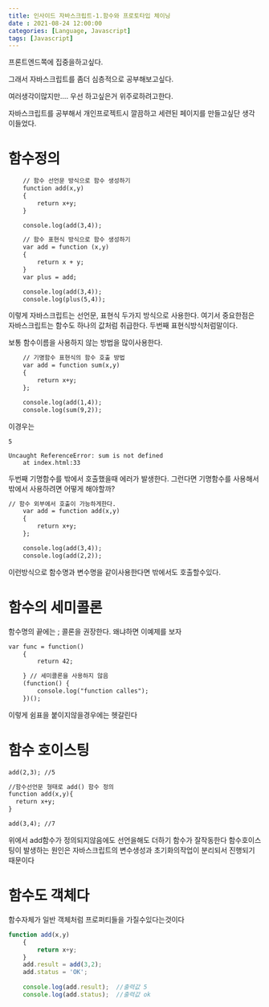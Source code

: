 ```yaml
---
title: 인사이드 자바스크립트-1.함수와 프로토타입 체이닝 
date : 2021-08-24 12:00:00
categories: [Language, Javascript]
tags: [Javascript]
---
```



프론트엔드쪽에 집중을하고싶다. 

그래서 자바스크립트를 좀더 심층적으로 공부해보고싶다.

여러생각이많지만.... 우선 하고싶은거 위주로하려고한다.

자바스크립트를 공부해서 개인프로젝트시 깔끔하고 세련된 페이지를 만들고싶단 생각이들었다.

# 함수정의

```html
	// 함수 선언문 방식으로 함수 생성하기
	function add(x,y)
	{
		return x+y;
	}

	console.log(add(3,4));

	// 함수 표현식 방식으로 함수 생성하기
	var add = function (x,y)
	{
		return x + y;
	}
	var plus = add;

	console.log(add(3,4));
	console.log(plus(5,4));

```

이렇게 자바스크립트는 선언문, 표현식 두가지 방식으로 사용한다.
여기서 중요한점은 자바스크립트는 함수도 하나의 값처럼 취급한다. 
두번째 표현식방식처럼말이다. 

보통 함수이름을 사용하지 않는 방법을 많이사용한다.


```html
	// 기명함수 표현식의 함수 호출 방법
	var add = function sum(x,y)
	{
		return x+y;
	};

	console.log(add(1,4));
	console.log(sum(9,2));
```

이경우는 
```console
5

Uncaught ReferenceError: sum is not defined
    at index.html:33
```

두번째 기명함수를 밖에서 호출했을때 에러가 발생한다.
그런다면 기명함수를 사용해서 밖에서 사용하려면 어떻게 해야할까?

```html
// 함수 외부에서 호출이 가능하게한다.
	var add = function add(x,y)
	{
		return x+y;
	};

	console.log(add(3,4));
	console.log(add(2,2));
```

이런방식으로 함수명과 변수명을 같이사용한다면 밖에서도 호출할수있다.

# 함수의 세미콜론

함수명의 끝에는 ; 콜론을 권장한다.
왜냐하면 이예제를 보자

```html
var func = function() 
	{
		return 42;

	} // 세미콜론을 사용하지 않음
	(function() {
		console.log("function calles");
	})();
```

이렇게 쉼표을 붙이지않을경우에는
헷갈린다

# 함수 호이스팅

```html
add(2,3); //5

//함수선언문 형태로 add() 함수 정의
function add(x,y){
  return x+y;
}

add(3,4); //7
```

위에서 add함수가 정의되지않음에도 선언을해도 더하기 함수가 잘작동한다
함수호이스팅이 발생하는 원인은 자바스크립트의 변수생성과 초기화의작업이 분리되서 진행되기때문이다



# 함수도 객체다

함수자체가 일반 객체처럼 프로퍼티들을 가질수있다는것이다

```javascript
function add(x,y)
	{
		return x+y;
	}
	add.result = add(3,2);
	add.status = 'OK';
	
	console.log(add.result);  //출력값 5
	console.log(add.status);  //출력값 ok
```


























